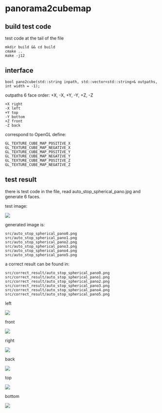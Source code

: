 # panorama2cubemap

## build test code

test code at the tail of the file

    mkdir build && cd build
    cmake ..
    make -j12


## interface

    bool pano2cube(std::string inpath, std::vector<std::string>& outpaths, int width = -1);
    

outpaths 6 face order: +X, -X, +Y, -Y, +Z, -Z

    +X right
    -X left
    +Y top 
    -Y bottom
    +Z front
    -Z back
    
correspond to OpenGL define:

    GL_TEXTURE_CUBE_MAP_POSITIVE_X
    GL_TEXTURE_CUBE_MAP_NEGATIVE_X
    GL_TEXTURE_CUBE_MAP_POSITIVE_Y
    GL_TEXTURE_CUBE_MAP_NEGATIVE_Y
    GL_TEXTURE_CUBE_MAP_POSITIVE_Z
    GL_TEXTURE_CUBE_MAP_NEGATIVE_Z 


## test result

there is test code in the file, read auto_stop_spherical_pano.jpg and generate 6 faces.


test image:

<img src="src/auto_stop_spherical_pano.jpg"/>

generated image is:

    src/auto_stop_spherical_pano0.png
    src/auto_stop_spherical_pano1.png
    src/auto_stop_spherical_pano2.png
    src/auto_stop_spherical_pano3.png
    src/auto_stop_spherical_pano4.png
    src/auto_stop_spherical_pano5.png

a correct result can be found in:

    src/correct_result/auto_stop_spherical_pano0.png
    src/correct_result/auto_stop_spherical_pano1.png
    src/correct_result/auto_stop_spherical_pano2.png
    src/correct_result/auto_stop_spherical_pano3.png
    src/correct_result/auto_stop_spherical_pano4.png
    src/correct_result/auto_stop_spherical_pano5.png


left

<img src="src/correct_result/auto_stop_spherical_pano1.png"/>

front

<img src="src/correct_result/auto_stop_spherical_pano4.png"/>

right

<img src="src/correct_result/auto_stop_spherical_pano0.png"/>

back

<img src="src/correct_result/auto_stop_spherical_pano5.png"/>

top

<img src="src/correct_result/auto_stop_spherical_pano2.png"/>

bottom

<img src="src/correct_result/auto_stop_spherical_pano3.png"/>


